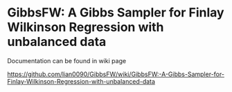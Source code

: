 # GibbsFW: A Gibbs Sampler for Finlay Wilkinson Regression with unbalanced data

Documentation can be found in wiki page

https://github.com/lian0090/GibbsFW/wiki/GibbsFW:-A-Gibbs-Sampler-for-Finlay-Wilkinson-Regression-with-unbalanced-data
